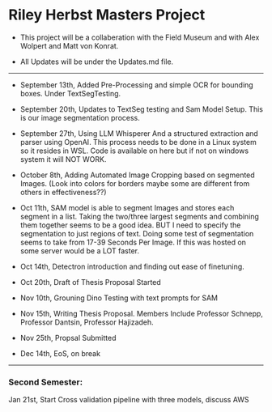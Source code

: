 # Riley Herbst Masters Project
- This project will be a collaberation with the Field Museum and with Alex Wolpert and Matt von Konrat. 

- All Updates will be under the  Updates.md file.
****
- September 13th, Added Pre-Processing and simple OCR for bounding boxes. Under TextSegTesting.

- September 20th, Updates to TextSeg testing and Sam Model Setup. This is our image segmentation process.

- September 27th, Using LLM Whisperer And a structured extraction and parser using OpenAI. This process needs to be done in a Linux system so it resides in WSL. Code is available on here but if not on windows system it will NOT WORK.

- October 8th, Adding Automated Image Cropping based on segmented Images. (Look into colors for borders maybe some are different from others in effectiveness??)

- Oct 11th, SAM model is able to segment Images and stores each segment in a list. Taking the two/three largest segments and combining them together seems to be a good idea. BUT I need to specify the segmentation to just regions of text. Doing some test of segmentation seems to take from 17-39 Seconds Per Image. If this was hosted on some server would be a LOT faster.

- Oct 14th, Detectron introduction and finding out ease of finetuning. 

- Oct 20th, Draft of Thesis Proposal Started

- Nov 10th, Grouning Dino Testing with text prompts for SAM

- Nov 15th, Writing Thesis Proposal. Members Include Professor Schnepp, Professor Dantsin, Professor Hajizadeh. 

- Nov 25th, Propsal Submitted

- Dec 14th, EoS, on break

****
### Second Semester:

Jan 21st, Start Cross validation pipeline with three models, discuss AWS 